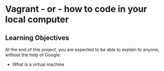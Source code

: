 # Vagrant - or - how to code in your local computer
## Learning Objectives
At the end of this project, you are expected to be able to explain to anyone, without the help of Google:
* What is a virtual machine
